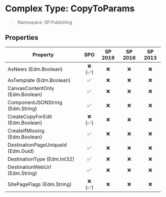 # Complex Type: CopyToParams

> Namespace: SP.Publishing

## Properties

Property | SPO | SP 2019 | SP 2016 | SP 2013
----------|:---:|:-------:|:-------:|:-------:
AsNews (Edm.Boolean) | ❌ (✅) | ❌ | ❌ | ❌
AsTemplate (Edm.Boolean) | ✅ | ❌ | ❌ | ❌
CanvasContentOnly (Edm.Boolean) | ✅ | ❌ | ❌ | ❌
ComponentJSONString (Edm.String) | ✅ | ❌ | ❌ | ❌
CreateCopyForEdit (Edm.Boolean) | ❌ (✅) | ❌ | ❌ | ❌
CreateIfMissing (Edm.Boolean) | ✅ | ❌ | ❌ | ❌
DestinationPageUniqueId (Edm.Guid) | ✅ | ❌ | ❌ | ❌
DestinationType (Edm.Int32) | ✅ | ❌ | ❌ | ❌
DestinationWebUrl (Edm.String) | ✅ | ❌ | ❌ | ❌
SitePageFlags (Edm.String) | ❌ (✅) | ❌ | ❌ | ❌